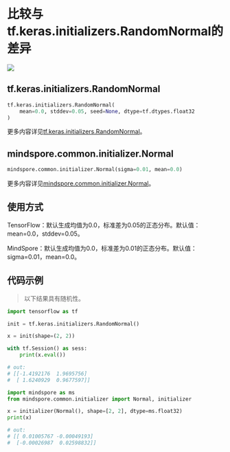 # 比较与tf.keras.initializers.RandomNormal的差异

<a href="https://gitee.com/mindspore/docs/blob/master/docs/mindspore/source_zh_cn/note/api_mapping/tensorflow_diff/initNormal.md " target="_blank"><img src="https://mindspore-website.obs.cn-north-4.myhuaweicloud.com/website-images/master/resource/_static/logo_source.png"></a>

## tf.keras.initializers.RandomNormal

```python
tf.keras.initializers.RandomNormal(
    mean=0.0, stddev=0.05, seed=None, dtype=tf.dtypes.float32
)
```

更多内容详见[tf.keras.initializers.RandomNormal](https://tensorflow.google.cn/versions/r1.15/api_docs/python/tf/keras/initializers/RandomNormal)。

## mindspore.common.initializer.Normal

```python
mindspore.common.initializer.Normal(sigma=0.01, mean=0.0)
```

更多内容详见[mindspore.common.initializer.Normal](https://mindspore.cn/docs/zh-CN/master/api_python/mindspore.common.initializer.html#mindspore.common.initializer.Normal)。

## 使用方式

TensorFlow：默认生成均值为0.0，标准差为0.05的正态分布。默认值：mean=0.0，stddev=0.05。

MindSpore：默认生成均值为0.0，标准差为0.01的正态分布。默认值：sigma=0.01，mean=0.0。

## 代码示例

> 以下结果具有随机性。

```python
import tensorflow as tf

init = tf.keras.initializers.RandomNormal()

x = init(shape=(2, 2))

with tf.Session() as sess:
    print(x.eval())

# out:
# [[-1.4192176  1.9695756]
#  [ 1.6240929  0.9677597]]
```

```python
import mindspore as ms
from mindspore.common.initializer import Normal, initializer

x = initializer(Normal(), shape=[2, 2], dtype=ms.float32)
print(x)

# out:
# [[ 0.01005767 -0.00049193]
#  [-0.00026987  0.02598832]]
```
